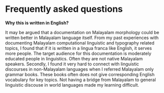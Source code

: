 # Frequently asked questions

**Why this is written in English?**

It may be argued that a documentation on Malayalam morphology could be written better in Malayalam language itself. From my past experiences with documenting Malayalam computational linguistic and typography related topics, I found that if it is written in a lingua franca like English, it serves more people. The target audience for this documentation is moderately educated people in linguistics. Often they are not native Malayalam speakers. Secondly, I found it very hard to connect with linguistic discourses in non-Malayalam languages when I referred Malayalam only grammar books. These books often does not give corresponding English vocabulary for key topics. Not having a bridge from Malayalam to general linguistic discouse in world languages made my learning difficult.

